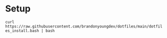 # Setup

`curl https://raw.githubusercontent.com/brandonyoungdev/dotfiles/main/dotfiles_install.bash | bash`
